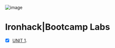 ![image](https://user-images.githubusercontent.com/81169091/116972639-9c88b980-acbb-11eb-8aca-4083cace47f4.png)

# Ironhack|Bootcamp Labs

- [X] [UNIT 1](https://github.com/prebitha/Ironhack-Labs/tree/main/Unit1%20-%20Python).
